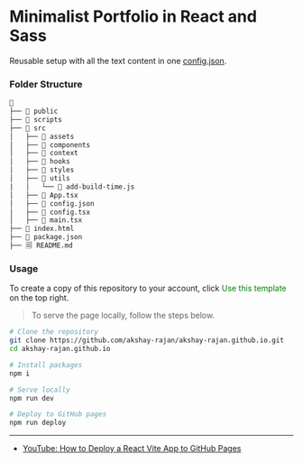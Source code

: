# Minimalist Portfolio in React and Sass

Reusable setup with all the text content in one [config.json](./src/config.json).

### Folder Structure

```sh
📁
├── 📁 public
├── 📁 scripts
├── 📁 src
│   ├── 📁 assets
│   ├── 📁 components
│   ├── 📁 context
│   ├── 📁 hooks
│   ├── 📁 styles
│   ├── 📁 utils
|   │   └── 📄 add-build-time.js
│   ├── 📄 App.tsx
│   ├── 📌 config.json
│   ├── 📌 config.tsx
│   ├── 📄 main.tsx
├── 📄 index.html
├── 📌 package.json
├── 🗐 README.md
```

### Usage

To create a copy of this repository to your account, click <span style="color:green;"> Use this template </span> on the top right. 
> To serve the page locally, follow the steps below.

```sh
# Clone the repository
git clone https://github.com/akshay-rajan/akshay-rajan.github.io.git
cd akshay-rajan.github.io
```
```sh
# Install packages
npm i
```
```sh
# Serve locally
npm run dev
```
```sh
# Deploy to GitHub pages
npm run deploy
```

---

- [YouTube: How to Deploy a React Vite App to GitHub Pages](https://youtu.be/hn1IkJk24ow?si=dVXoUmwcP-e_AYX_)
